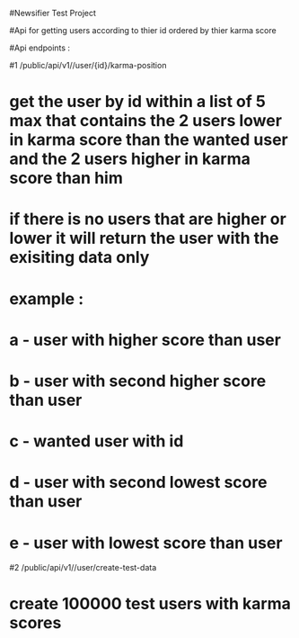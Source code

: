 #Newsifier Test Project

#Api for getting users according to thier id ordered by thier karma score

#Api endpoints : 

#1  /public/api/v1//user/{id}/karma-position 
# get the user by id within a list of 5 max that contains the 2 users lower in karma score than the wanted user and the 2 users higher in karma score than him 
# if there is no users that are higher or lower it will return the user with the exisiting data only 
# example :
# a - user with higher score than user
# b - user with second higher score than user
# c - wanted user with id 
# d - user with second lowest score than user
# e - user with lowest score than user

#2  /public/api/v1//user/create-test-data
# create 100000 test users  with karma scores